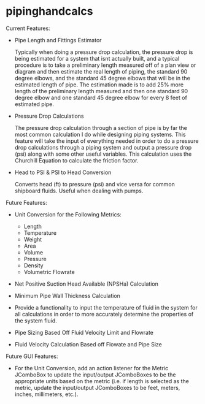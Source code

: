 # pipinghandcalcs


Current Features:

- Pipe Length and Fittings Estimator

    Typically when doing a pressure drop calculation, the pressure drop is being estimated for a system that isnt actually built, and a typical procedure is to take a
    preliminary length measured off of a plan view or diagram and then estimate the real length of piping, the standard 90 degree elbows, and the standard 45 degree
    elbows that will be in the estimated length of pipe. The estimation made is to add 25% more length of the preliminary length measured and then one standard 90 degree 
    elbow and one standard 45 degree elbow for every 8 feet of estimated pipe.
  
- Pressure Drop Calculations

    The pressure drop calculation through a section of pipe is by far the most common calculation I do while designing piping systems. This feature will take the input 
    of everything needed in order to do a pressure drop calculations through a piping system and output a pressure drop (psi) along with some other useful variables. 
    This calculation uses the Churchill Equation to calculate the friction factor.
    
- Head to PSI & PSI to Head Conversion

    Converts head (ft) to pressure (psi) and vice versa for common shipboard fluids. Useful when dealing with pumps.
    
    
Future Features:
  
- Unit Conversion for the Following Metrics:
  - Length
  - Temperature
  - Weight
  - Area
  - Volume
  - Pressure
  - Density
  - Volumetric Flowrate

- Net Positive Suction Head Available (NPSHa) Calculation

- Minimum Pipe Wall Thickness Calculation

- Provide a functionality to input the temperature of fluid in the system for all calculations in order to more accurately determine the properties of the system fluid.

- Pipe Sizing Based Off Fluid Velocity Limit and Flowrate

- Fluid Velocity Calculation Based off Flowate and Pipe Size


Future GUI Features:

- For the Unit Conversion, add an action listener for the Metric JComboBox to update the input/output JComboBoxes to be the appropriate units based on the metric (i.e. if length is selected as the metric, update the input/output JComboBoxes to be feet, meters, inches, millimeters, etc.).




